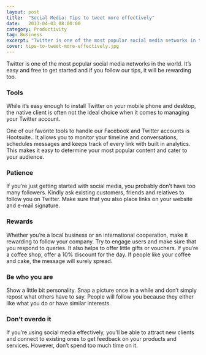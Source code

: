 ```yaml
---
layout: post
title:  "Social Media: Tips to tweet more effectively"
date:   2013-04-03 08:00:00
category: Productivity
tag: Business
excerpt: "Twitter is one of the most popular social media networks in the world. It’s easy and free to get started and if you follow our tips, it will be rewarding too."
cover: tips-to-tweet-more-effectively.jpg
---
```


Twitter is one of the most popular social media networks in the world. It’s easy and free to get started and if you follow our tips, it will be rewarding too.

### Tools

While it’s easy enough to install Twitter on your mobile phone and desktop, the native client is often not the ideal choice when it comes to managing your Twitter account.

One of our favorite tools to handle our Facebook and Twitter accounts is Hootsuite.. It allows you to monitor your timeline and conversations, schedules messages and keeps track of every link with built in analytics. This makes it easy to determine your most popular content and cater to your audience.

### Patience

If you’re just getting started with social media, you probably don’t have too many followers. Kindly ask existing customers, friends and relatives to follow you on Twitter. Make sure that you also place links on your website and e-mail signature.

### Rewards

Whether you’re a local business or an international cooperation, make it rewarding to follow your company. Try to engage users and make sure that you respond to queries. It also helps to offer little gifts or vouchers. If you’re a coffee shop, offer a 10% discount for the day. If people like your coffee and cake, the message will surely spread.

### Be who you are

Show a little bit personality. Snap a picture once in a while and don’t simply repost what others have to say. People will follow you because they either like what you do or have similar interests.

### Don’t overdo it

If you’re using social media effectively, you’ll be able to attract new clients and connect to existing ones to get feedback on your products and services. However, don’t spend too much time on it.
